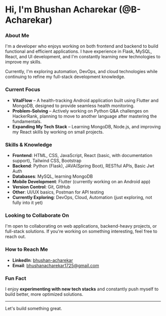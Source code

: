 # Hi, I'm Bhushan Acharekar (@B-Acharekar)

### About Me  
I'm a developer who enjoys working on both frontend and backend to build functional and efficient applications. I have experience in Flask, MySQL, React, and UI development, and I'm constantly learning new technologies to improve my skills.  

Currently, I'm exploring automation, DevOps, and cloud technologies while continuing to refine my full-stack development knowledge.

### Current Focus  
- **VitalFlow** – A health-tracking Android application built using Flutter and MongoDB, designed to provide seamless health monitoring.  
- **Problem-Solving** – Actively working on Python Q&A challenges on HackerRank, planning to move to another language after mastering the fundamentals.  
- **Expanding My Tech Stack** – Learning MongoDB, Node.js, and improving my React skills by working on small projects.  

### Skills & Knowledge  
- **Frontend**: HTML, CSS, JavaScript, React (basic, with documentation support), Tailwind CSS, Bootstrap  
- **Backend**: Python (Flask), JAVA(Spring Boot), RESTful APIs, Basic Jwt Auth  
- **Databases**: MySQL, learning MongoDB  
- **Mobile Development**: Flutter (currently working on an Android app)  
- **Version Control**: Git, GitHub  
- **Other**: UI/UX basics, Postman for API testing  
- **Currently Exploring**: DevOps, Cloud, Automation (just exploring, not fully into it yet)  

### Looking to Collaborate On  
I'm open to collaborating on web applications, backend-heavy projects, or full-stack solutions. If you're working on something interesting, feel free to reach out.  

### How to Reach Me  
- **LinkedIn**: [bhushan-acharekar](https://www.linkedin.com/in/bhushan-acharekar-6a0440225/)  
- **Email**: [bhushanacharekar1725@gmail.com](mailto:bhushanacharekar1725@gmail.com)  

### Fun Fact
I enjoy **experimenting with new tech stacks** and constantly push myself to build better, more optimized solutions.  

---

Let's build something great.  
